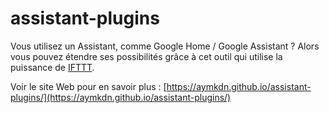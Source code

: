 # assistant-plugins

Vous utilisez un Assistant, comme Google Home / Google Assistant ? Alors vous pouvez étendre ses possibilités grâce à cet outil qui utilise la puissance de [IFTTT](http://www.ifttt.com/).

Voir le site Web pour en savoir plus : [https://aymkdn.github.io/assistant-plugins/](https://aymkdn.github.io/assistant-plugins/)
